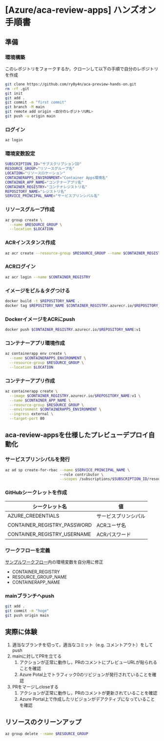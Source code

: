 # \[Azure/aca-review-apps\] ハンズオン手順書

## 準備

### 環境構築
このレポジトリをフォークするか，クローンして以下の手順で自分のレポジトリを作成

```bash
git clone https://github.com/ry0y4n/aca-preview-hands-on.git
rm -rf .git
git init
git add .
git commit -m "first commit"
git branch -M main
git remote add origin <自分のレポジトリURL>
git push -u origin main
```

### ログイン

```bash
az login
```

### 環境変数設定

```bash
SUBSCRIPTION_ID="サブスクリプションID"
RESOURCE_GROUP="リソースグループ名"
LOCATION="リソースロケーション"
CONTAINERAPPS_ENVIRONMENT="Container Apps環境名"
CONTAINER_APP_NAME="コンテナーアプリ名"
CONTAINER_REGISTRY="コンテナレジストリ名"
REPOSITORY_NAME="レジストリ名"
SERVICE_PRINCIPAL_NAME="サービスプリンシパル名"
```

### リソースグループ作成

```bash
az group create \
  --name $RESOURCE_GROUP \
  --location $LOCATION
```

### ACRインスタンス作成

```bash
az acr create --resource-group $RESOURCE_GROUP --name $CONTAINER_REGISTRY --sku Basic --admin-enabled true
```

### ACRログイン

```bash
az acr login --name $CONTAINER_REGISTRY
```

### イメージをビル＆タグつける

```bash
docker build -t $REPOSITORY_NAME .
docker tag $REPOSITORY_NAME $CONTAINER_REGISTRY.azurecr.io/$REPOSITORY_NAME:v1
```

### DockerイメージをACRにpush

```bash
docker push $CONTAINER_REGISTRY.azurecr.io/$REPOSITORY_NAME:v1
```

### コンテナーアプリ環境作成

```bash
az containerapp env create \
  --name $CONTAINERAPPS_ENVIRONMENT \
  --resource-group $RESOURCE_GROUP \
  --location $LOCATION
```

### コンテナーアプリ作成

```bash
az containerapp create \
  --image $CONTAINER_REGISTRY.azurecr.io/$REPOSITORY_NAME:v1 \
  --name $CONTAINER_APP_NAME \
  --resource-group $RESOURCE_GROUP \
  --environment $CONTAINERAPPS_ENVIRONMENT \
  --ingress external \
  --target-port 80
```

## aca-review-appsを仕様したプレビューデプロイ自動化

### サービスプリンシパルを発行

```bash
az ad sp create-for-rbac --name $SERVICE_PRINCIPAL_NAME \  
                         --role contributor \
                         --scopes /subscriptions/$SUBSCRIPTION_ID/resourceGroups/$RESOURCE_GROUP
```

### GitHubシークレットを作成

| シークレット名 | 値 |
| ---- | ---- |
| AZURE_CREDENTIALS | サービスプリンシパル |
| CONTAINER_REGISTRY_PASSWORD | ACRユーザ名 |
| CONTAINER_REGISTRY_USERNAME | ACRパスワード |

### ワークフローを定義

[サンプルワークフロー](./.github/workflows/build-deploy-deactivate-revision.yml)内の環境変数を自分用に修正

- CONTAINER_REGISTRY
- RESOURCE_GROUP_NAME
- CONTAINERAPP_NAME

### mainブランチへpush

```bash
git add .
git commit -m "hoge"
git push origin main
```

## 実際に体験

1. 適当なブランチを切って，適当なコミット（e.g. コメントアウト）をしてpush
2. mainに対してPRを立てる
   1. アクションが正常に動作し，PRのコメントにプレビューURLが貼られることを確認
   2. Azure Potal上でトラフィック0のリビジョンが発行されていることを確認
3. PRをマージしcloseする
   1. アクションが正常に動作し，PRのコメントが更新されていることを確認
   2. Azure Portal上で作成したリビジョンがデアクティブになっていることを確認

## リソースのクリーンアップ

```bash
az group delete --name $RESOURCE_GROUP
```
